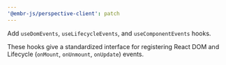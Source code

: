 ```yaml
---
'@embr-js/perspective-client': patch
---
```


Add `useDomEvents`, `useLifecycleEvents`, and `useComponentEvents` hooks.

These hooks give a standardized interface for registering React DOM and Lifecycle (`onMount`, `onUnmount`, `onUpdate`) events.